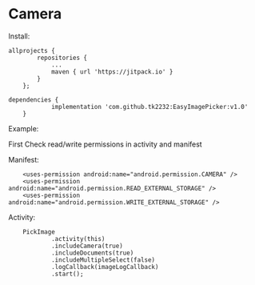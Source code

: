 # Camera


Install:

```
allprojects {
		repositories {
			...
			maven { url 'https://jitpack.io' }
		}
	};
```

```
dependencies {
	        implementation 'com.github.tk2232:EasyImagePicker:v1.0'
	}
```

Example:

First Check read/write permissions in activity and manifest

Manifest:
```
    <uses-permission android:name="android.permission.CAMERA" />
    <uses-permission android:name="android.permission.READ_EXTERNAL_STORAGE" />
    <uses-permission android:name="android.permission.WRITE_EXTERNAL_STORAGE" />
```
    
Activity:

        PickImage
                .activity(this)
                .includeCamera(true)
                .includeDocuments(true)
                .includeMultipleSelect(false)
                .logCallback(imageLogCallback)
                .start();


